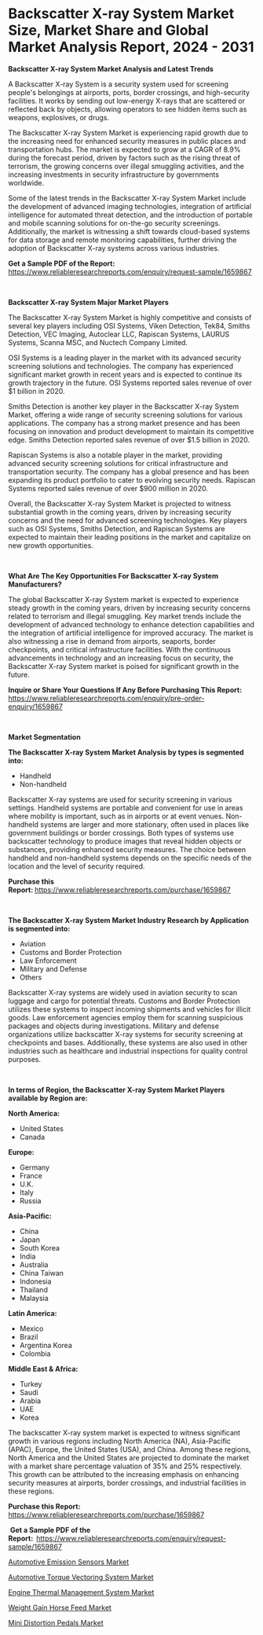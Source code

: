 <p><h1>Backscatter X-ray System Market Size, Market Share and Global Market Analysis Report, 2024 - 2031</h1></p><p><strong>Backscatter X-ray System Market Analysis and Latest Trends</strong></p>
<p><p>A Backscatter X-ray System is a security system used for screening people's belongings at airports, ports, border crossings, and high-security facilities. It works by sending out low-energy X-rays that are scattered or reflected back by objects, allowing operators to see hidden items such as weapons, explosives, or drugs.</p><p>The Backscatter X-ray System Market is experiencing rapid growth due to the increasing need for enhanced security measures in public places and transportation hubs. The market is expected to grow at a CAGR of 8.9% during the forecast period, driven by factors such as the rising threat of terrorism, the growing concerns over illegal smuggling activities, and the increasing investments in security infrastructure by governments worldwide.</p><p>Some of the latest trends in the Backscatter X-ray System Market include the development of advanced imaging technologies, integration of artificial intelligence for automated threat detection, and the introduction of portable and mobile scanning solutions for on-the-go security screenings. Additionally, the market is witnessing a shift towards cloud-based systems for data storage and remote monitoring capabilities, further driving the adoption of Backscatter X-ray systems across various industries.</p></p>
<p><strong>Get a Sample PDF of the Report:&nbsp;</strong> <a href="https://www.reliableresearchreports.com/enquiry/request-sample/1659867">https://www.reliableresearchreports.com/enquiry/request-sample/1659867</a></p>
<p>&nbsp;</p>
<p><strong>Backscatter X-ray System Major Market Players</strong></p>
<p><p>The Backscatter X-ray System Market is highly competitive and consists of several key players including OSI Systems, Viken Detection, Tek84, Smiths Detection, VEC Imaging, Autoclear LLC, Rapiscan Systems, LAURUS Systems, Scanna MSC, and Nuctech Company Limited.</p><p>OSI Systems is a leading player in the market with its advanced security screening solutions and technologies. The company has experienced significant market growth in recent years and is expected to continue its growth trajectory in the future. OSI Systems reported sales revenue of over $1 billion in 2020.</p><p>Smiths Detection is another key player in the Backscatter X-ray System Market, offering a wide range of security screening solutions for various applications. The company has a strong market presence and has been focusing on innovation and product development to maintain its competitive edge. Smiths Detection reported sales revenue of over $1.5 billion in 2020.</p><p>Rapiscan Systems is also a notable player in the market, providing advanced security screening solutions for critical infrastructure and transportation security. The company has a global presence and has been expanding its product portfolio to cater to evolving security needs. Rapiscan Systems reported sales revenue of over $900 million in 2020.</p><p>Overall, the Backscatter X-ray System Market is projected to witness substantial growth in the coming years, driven by increasing security concerns and the need for advanced screening technologies. Key players such as OSI Systems, Smiths Detection, and Rapiscan Systems are expected to maintain their leading positions in the market and capitalize on new growth opportunities.</p></p>
<p>&nbsp;</p>
<p><strong>What Are The Key Opportunities For Backscatter X-ray System Manufacturers?</strong></p>
<p><p>The global Backscatter X-ray System market is expected to experience steady growth in the coming years, driven by increasing security concerns related to terrorism and illegal smuggling. Key market trends include the development of advanced technology to enhance detection capabilities and the integration of artificial intelligence for improved accuracy. The market is also witnessing a rise in demand from airports, seaports, border checkpoints, and critical infrastructure facilities. With the continuous advancements in technology and an increasing focus on security, the Backscatter X-ray System market is poised for significant growth in the future.</p></p>
<p><strong>Inquire or Share Your Questions If Any Before Purchasing This Report:</strong> <a href="https://www.reliableresearchreports.com/enquiry/pre-order-enquiry/1659867">https://www.reliableresearchreports.com/enquiry/pre-order-enquiry/1659867</a></p>
<p>&nbsp;</p>
<p><strong>Market Segmentation</strong></p>
<p><strong>The Backscatter X-ray System Market Analysis by types is segmented into:</strong></p>
<p><ul><li>Handheld</li><li>Non-handheld</li></ul></p>
<p><p>Backscatter X-ray systems are used for security screening in various settings. Handheld systems are portable and convenient for use in areas where mobility is important, such as in airports or at event venues. Non-handheld systems are larger and more stationary, often used in places like government buildings or border crossings. Both types of systems use backscatter technology to produce images that reveal hidden objects or substances, providing enhanced security measures. The choice between handheld and non-handheld systems depends on the specific needs of the location and the level of security required.</p></p>
<p><strong>Purchase this Report:&nbsp;</strong><a href="https://www.reliableresearchreports.com/purchase/1659867">https://www.reliableresearchreports.com/purchase/1659867</a></p>
<p>&nbsp;</p>
<p><strong>The Backscatter X-ray System Market Industry Research by Application is segmented into:</strong></p>
<p><ul><li>Aviation</li><li>Customs and Border Protection​</li><li>Law Enforcement</li><li>Military and Defense​</li><li>Others</li></ul></p>
<p><p>Backscatter X-ray systems are widely used in aviation security to scan luggage and cargo for potential threats. Customs and Border Protection utilizes these systems to inspect incoming shipments and vehicles for illicit goods. Law enforcement agencies employ them for scanning suspicious packages and objects during investigations. Military and defense organizations utilize backscatter X-ray systems for security screening at checkpoints and bases. Additionally, these systems are also used in other industries such as healthcare and industrial inspections for quality control purposes.</p></p>
<p>&nbsp;</p>
<p><strong>In terms of Region, the Backscatter X-ray System Market Players available by Region are:</strong></p>
<p>
    <p> <strong> North America: </strong>
        <ul>
            <li>United States</li>
            <li>Canada</li>
        </ul>
        </p> 
    <p> <strong> Europe: </strong>
        <ul>
            <li>Germany</li>
            <li>France</li>
            <li>U.K.</li>
            <li>Italy</li>
            <li>Russia</li>
        </ul>
        </p> 
    <p> <strong> Asia-Pacific: </strong>
        <ul>
            <li>China</li>
            <li>Japan</li>
            <li>South Korea</li>
            <li>India</li>
            <li>Australia</li>
            <li>China Taiwan</li>
            <li>Indonesia</li>
            <li>Thailand</li>
            <li>Malaysia</li>
        </ul>
        </p> 
    <p> <strong> Latin America: </strong>
        <ul>
            <li>Mexico</li>
            <li>Brazil</li>
            <li>Argentina Korea</li>
            <li>Colombia</li>
        </ul>
        </p> 
    <p> <strong> Middle East & Africa: </strong>
        <ul>
            <li>Turkey</li>
            <li>Saudi</li>
            <li>Arabia</li>
            <li>UAE</li>
            <li>Korea</li>
        </ul>
    </p>
    </p>
<p><p>The backscatter X-ray system market is expected to witness significant growth in various regions including North America (NA), Asia-Pacific (APAC), Europe, the United States (USA), and China. Among these regions, North America and the United States are projected to dominate the market with a market share percentage valuation of 35% and 25% respectively. This growth can be attributed to the increasing emphasis on enhancing security measures at airports, border crossings, and industrial facilities in these regions.</p></p>
<p><strong>Purchase this Report: </strong><a href="https://www.reliableresearchreports.com/purchase/1659867">https://www.reliableresearchreports.com/purchase/1659867</a></p>
<p>&nbsp;<strong>Get a Sample PDF of the Report:&nbsp;&nbsp;</strong><a href="https://www.reliableresearchreports.com/enquiry/request-sample/1659867">https://www.reliableresearchreports.com/enquiry/request-sample/1659867</a></p>
<p><strong></strong></p>
<p><p><a href="https://forested-sushi-9b0.notion.site/Automotive-Emission-Sensors-Market-Size-Growth-Outlook-from-2024-to-2031-projecting-at-Market-s-Tr-b9b54e81aa4b40df83ba29b508cdffeb">Automotive Emission Sensors Market</a></p><p><a href="https://summer-dogwood-3e9.notion.site/Automotive-Torque-Vectoring-System-Market-Share-Market-New-Trends-Analysis-Report-By-Type-By-Appl-2e388c68d77340fe9e24bba4c936a563">Automotive Torque Vectoring System Market</a></p><p><a href="https://lydian-appliance-61d.notion.site/Engine-Thermal-Management-System-Market-Insights-Market-Players-and-Forecast-Till-2031-96257465f6da494db38c914adaa3e3bd">Engine Thermal Management System Market</a></p><p><a href="https://view.publitas.com/reportprime-1/weight-gain-horse-feed-market-size-and-growth-market-segmentation-regional-and-country-breakdowns-and-market-trends-for-period-from-2024-2031/">Weight Gain Horse Feed Market</a></p><p><a href="https://view.publitas.com/reportprime-1/mini-distortion-pedals-market-size-growth-and-forecast-from-2024-2031/">Mini Distortion Pedals Market</a></p></p>